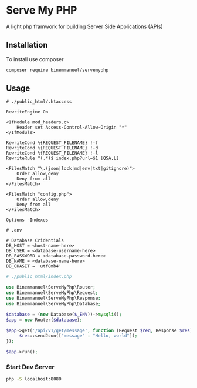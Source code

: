 # Serve My PHP

A light php framwork for building Server Side Applications (APIs)

## Installation

To install use composer

```bash
composer require binemmanuel/servemyphp
```

## Usage

```.htaccess
# ./public_html/.htaccess

RewriteEngine On

<IfModule mod_headers.c>
    Header set Access-Control-Allow-Origin "*"
</IfModule>

RewriteCond %{REQUEST_FILENAME} !-f
RewriteCond %{REQUEST_FILENAME} !-d
RewriteCond %{REQUEST_FILENAME} !-l
RewriteRule ^(.*)$ index.php?url=$1 [QSA,L]

<FilesMatch "\.(json|lock|md|env|txt|gitignore)">
    Order allow,deny
    Deny from all
</FilesMatch>

<FilesMatch "config.php">
    Order allow,deny
    Deny from all
</FilesMatch>

Options -Indexes
```

```env
# .env

# Database Cridentials
DB_HOST = <host-name-here>
DB_USER = <database-username-here>
DB_PASSWORD = <database-password-here>
DB_NAME = <database-name-here>
DB_CHASET = 'utf8mb4'
```

```php
# ./public_html/index.php

use Binemmanuel\ServeMyPhp\Router;
use Binemmanuel\ServeMyPhp\Request;
use Binemmanuel\ServeMyPhp\Response;
use Binemmanuel\ServeMyPhp\Database;

$database = (new Database($_ENV))->mysqli();
$app = new Router($database);

$app->get('/api/v1/get/message', function (Request $req, Response $res) use ($database) {
     $res::sendJson(["message" : "Hello, world"]);
});

$app->run();
```


### Start Dev Server
```bash
php -S localhost:8080
```